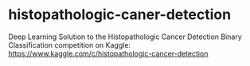 # histopathologic-caner-detection
Deep Learning Solution to the Histopathologic Cancer Detection Binary Classification competition on Kaggle: https://www.kaggle.com/c/histopathologic-cancer-detection

